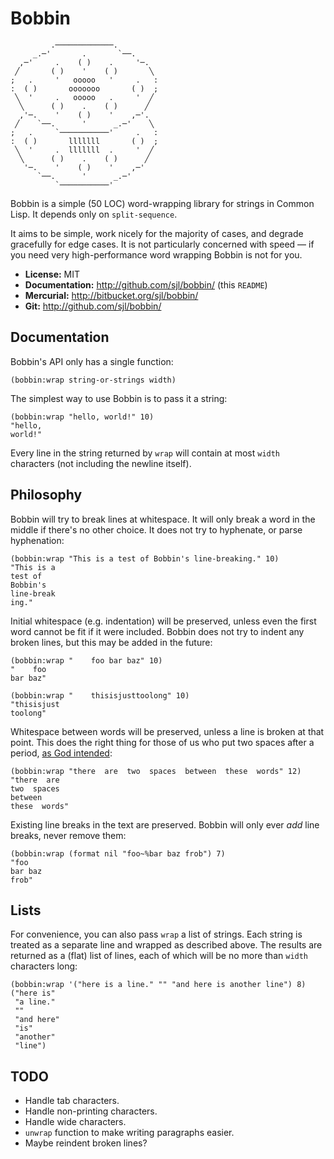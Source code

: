 Bobbin
======

```
         .─────────────.
     _.─'       .       `──.
  ,─'     .    ( )    .     '─.
 ╱       ( )    '    ( )       ╲
;   .     '   ooooo   '     .   :
:  ( )       ooooooo       ( )  ;
 ╲  '     .   ooooo   .     '  ╱
  ╲      ( )    .    ( )      ╱
  ,'─.    '    ( )    '    ,─'.
 ╱    `──.      '      _.─'    ╲
;   .     `───────────'     .   :
:  ( )       lllllll       ( )  ;
 ╲  '     .  lllllll  .     '  ╱
  ╲      ( )    .    ( )      ╱
   '─.    '    ( )    '    ,─'
      `──.      '      _.─'
          `───────────'
```

Bobbin is a simple (50 LOC) word-wrapping library for strings in Common Lisp.
It depends only on `split-sequence`.

It aims to be simple, work nicely for the majority of cases, and degrade
gracefully for edge cases.  It is not particularly concerned with speed — if you
need very high-performance word wrapping Bobbin is not for you.

* **License:** MIT
* **Documentation:** <http://github.com/sjl/bobbin/> (this `README`)
* **Mercurial:** <http://bitbucket.org/sjl/bobbin/>
* **Git:** <http://github.com/sjl/bobbin/>

Documentation
-------------

Bobbin's API only has a single function:

    (bobbin:wrap string-or-strings width)

The simplest way to use Bobbin is to pass it a string:

    (bobbin:wrap "hello, world!" 10)
    "hello,
    world!"

Every line in the string returned by `wrap` will contain at most `width`
characters (not including the newline itself).

Philosophy
----------

Bobbin will try to break lines at whitespace.  It will only break a word in the
middle if there's no other choice.  It does not try to hyphenate, or parse
hyphenation:

    (bobbin:wrap "This is a test of Bobbin's line-breaking." 10)
    "This is a
    test of
    Bobbin's
    line-break
    ing."

Initial whitespace (e.g. indentation) will be preserved, unless even the first
word cannot be fit if it were included.  Bobbin does not try to indent any
broken lines, but this may be added in the future:

    (bobbin:wrap "    foo bar baz" 10)
    "    foo
    bar baz"

    (bobbin:wrap "    thisisjusttoolong" 10)
    "thisisjust
    toolong"

Whitespace between words will be preserved, unless a line is broken at that
point.  This does the right thing for those of us who put two spaces after
a period, [as God
intended](https://web.archive.org/web/20171125050610/http://www.heracliteanriver.com/?p=324):

    (bobbin:wrap "there  are  two  spaces  between  these  words" 12)
    "there  are
    two  spaces
    between
    these  words"

Existing line breaks in the text are preserved.  Bobbin will only ever *add*
line breaks, never remove them:

    (bobbin:wrap (format nil "foo~%bar baz frob") 7)
    "foo
    bar baz
    frob"

Lists
-----

For convenience, you can also pass `wrap` a list of strings.  Each string is
treated as a separate line and wrapped as described above.  The results are
returned as a (flat) list of lines, each of which will be no more than `width`
characters long:

    (bobbin:wrap '("here is a line." "" "and here is another line") 8)
    ("here is"
     "a line."
     ""
     "and here"
     "is"
     "another"
     "line")

TODO
----

* Handle tab characters.
* Handle non-printing characters.
* Handle wide characters.
* `unwrap` function to make writing paragraphs easier.
* Maybe reindent broken lines?
